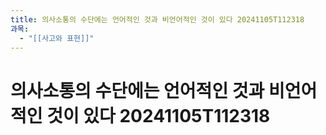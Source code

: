```yaml
---
title: 의사소통의 수단에는 언어적인 것과 비언어적인 것이 있다 20241105T112318
과목:
  - "[[사고와 표현]]"
---
```


# 의사소통의 수단에는 언어적인 것과 비언어적인 것이 있다 20241105T112318
